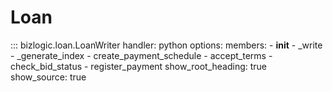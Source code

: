 # Loan

::: bizlogic.loan.LoanWriter
    handler: python
    options:
      members:
        - __init__
        - _write
        - _generate_index
        - create_payment_schedule
        - accept_terms
        - check_bid_status
        - register_payment
      show_root_heading: true
      show_source: true
